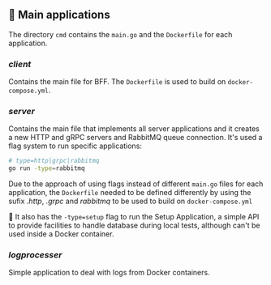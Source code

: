 ## :bookmark_tabs: Main applications

The directory `cmd` contains the `main.go` and the `Dockerfile` for each application.

### *client*

Contains the main file for BFF. The `Dockerfile` is used to build on `docker-compose.yml`.

### *server*

Contains the main file that implements all server applications and it creates a new HTTP and gRPC servers and RabbitMQ queue connection. It's used a flag system to run specific applications:

```bash
# type=http|grpc|rabbitmq
go run -type=rabbitmq
```

Due to the approach of using flags instead of different `main.go` files for each application, the `Dockerfile` needed to be defined differently by using the sufix *.http*, *.grpc* and *rabbitmq* to be used to build on `docker-compose.yml`

:bell: It also has the `-type=setup` flag to run the Setup Application, a simple API to provide facilities to handle database during local tests, although can't be used inside a Docker container.

### *logprocesser*

Simple application to deal with logs from Docker containers. 